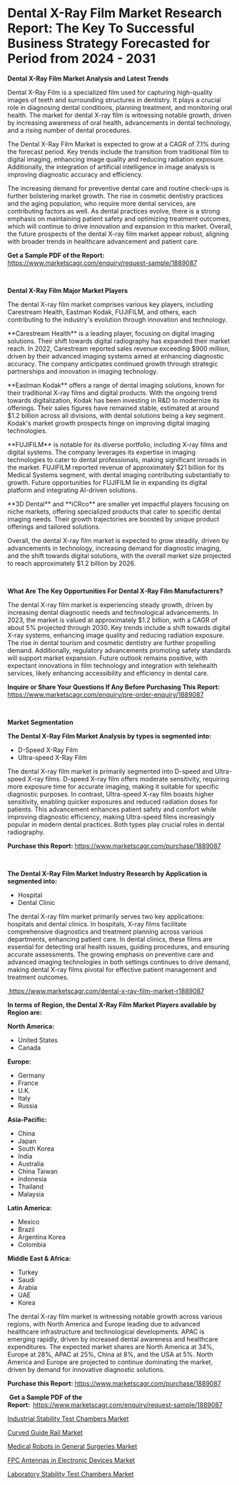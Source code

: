 <p><h1>Dental X-Ray Film Market Research Report: The Key To Successful Business Strategy Forecasted for Period from 2024 - 2031</h1></p><p><strong>Dental X-Ray Film Market Analysis and Latest Trends</strong></p>
<p><p>Dental X-Ray Film is a specialized film used for capturing high-quality images of teeth and surrounding structures in dentistry. It plays a crucial role in diagnosing dental conditions, planning treatment, and monitoring oral health. The market for dental X-ray film is witnessing notable growth, driven by increasing awareness of oral health, advancements in dental technology, and a rising number of dental procedures. </p><p>The Dental X-Ray Film Market is expected to grow at a CAGR of 7.1% during the forecast period. Key trends include the transition from traditional film to digital imaging, enhancing image quality and reducing radiation exposure. Additionally, the integration of artificial intelligence in image analysis is improving diagnostic accuracy and efficiency. </p><p>The increasing demand for preventive dental care and routine check-ups is further bolstering market growth. The rise in cosmetic dentistry practices and the aging population, who require more dental services, are contributing factors as well. As dental practices evolve, there is a strong emphasis on maintaining patient safety and optimizing treatment outcomes, which will continue to drive innovation and expansion in this market. Overall, the future prospects of the dental X-ray film market appear robust, aligning with broader trends in healthcare advancement and patient care.</p></p>
<p><strong>Get a Sample PDF of the Report:&nbsp;</strong> <a href="https://www.marketscagr.com/enquiry/request-sample/1889087?utm_campaign=1573&utm_medium=2&utm_source=Github&utm_content=ia&utm_term=24102024&utm_id=dental-x-ray-film">https://www.marketscagr.com/enquiry/request-sample/1889087</a></p>
<p>&nbsp;</p>
<p><strong>Dental X-Ray Film Major Market Players</strong></p>
<p><p>The dental X-ray film market comprises various key players, including Carestream Health, Eastman Kodak, FUJIFILM, and others, each contributing to the industry's evolution through innovation and technology.</p><p>**Carestream Health** is a leading player, focusing on digital imaging solutions. Their shift towards digital radiography has expanded their market reach. In 2022, Carestream reported sales revenue exceeding $900 million, driven by their advanced imaging systems aimed at enhancing diagnostic accuracy. The company anticipates continued growth through strategic partnerships and innovation in imaging technology.</p><p>**Eastman Kodak** offers a range of dental imaging solutions, known for their traditional X-ray films and digital products. With the ongoing trend towards digitalization, Kodak has been investing in R&D to modernize its offerings. Their sales figures have remained stable, estimated at around $1.2 billion across all divisions, with dental solutions being a key segment. Kodak's market growth prospects hinge on improving digital imaging technologies.</p><p>**FUJIFILM** is notable for its diverse portfolio, including X-ray films and digital systems. The company leverages its expertise in imaging technologies to cater to dental professionals, making significant inroads in the market. FUJIFILM reported revenue of approximately $21 billion for its Medical Systems segment, with dental imaging contributing substantially to growth. Future opportunities for FUJIFILM lie in expanding its digital platform and integrating AI-driven solutions.</p><p>**3D Dental** and **iCRco** are smaller yet impactful players focusing on niche markets, offering specialized products that cater to specific dental imaging needs. Their growth trajectories are boosted by unique product offerings and tailored solutions.</p><p>Overall, the dental X-ray film market is expected to grow steadily, driven by advancements in technology, increasing demand for diagnostic imaging, and the shift towards digital solutions, with the overall market size projected to reach approximately $1.2 billion by 2026.</p></p>
<p>&nbsp;</p>
<p><strong>What Are The Key Opportunities For Dental X-Ray Film Manufacturers?</strong></p>
<p><p>The dental X-ray film market is experiencing steady growth, driven by increasing dental diagnostic needs and technological advancements. In 2023, the market is valued at approximately $1.2 billion, with a CAGR of about 5% projected through 2030. Key trends include a shift towards digital X-ray systems, enhancing image quality and reducing radiation exposure. The rise in dental tourism and cosmetic dentistry are further propelling demand. Additionally, regulatory advancements promoting safety standards will support market expansion. Future outlook remains positive, with expectant innovations in film technology and integration with telehealth services, likely enhancing accessibility and efficiency in dental care.</p></p>
<p><strong>Inquire or Share Your Questions If Any Before Purchasing This Report:</strong> <a href="https://www.marketscagr.com/enquiry/pre-order-enquiry/1889087?utm_campaign=1573&utm_medium=2&utm_source=Github&utm_content=ia&utm_term=24102024&utm_id=dental-x-ray-film">https://www.marketscagr.com/enquiry/pre-order-enquiry/1889087</a></p>
<p>&nbsp;</p>
<p><strong>Market Segmentation</strong></p>
<p><strong>The Dental X-Ray Film Market Analysis by types is segmented into:</strong></p>
<p><ul><li>D-Speed X-Ray Film</li><li>Ultra-speed X-Ray Film</li></ul></p>
<p><p>The dental X-ray film market is primarily segmented into D-speed and Ultra-speed X-ray films. D-speed X-ray film offers moderate sensitivity, requiring more exposure time for accurate imaging, making it suitable for specific diagnostic purposes. In contrast, Ultra-speed X-ray film boasts higher sensitivity, enabling quicker exposures and reduced radiation doses for patients. This advancement enhances patient safety and comfort while improving diagnostic efficiency, making Ultra-speed films increasingly popular in modern dental practices. Both types play crucial roles in dental radiography.</p></p>
<p><strong>Purchase this Report:&nbsp;</strong><a href="https://www.marketscagr.com/purchase/1889087?utm_campaign=1573&utm_medium=2&utm_source=Github&utm_content=ia&utm_term=24102024&utm_id=dental-x-ray-film">https://www.marketscagr.com/purchase/1889087</a></p>
<p>&nbsp;</p>
<p><strong>The Dental X-Ray Film Market Industry Research by Application is segmented into:</strong></p>
<p><ul><li>Hospital</li><li>Dental Clinic</li></ul></p>
<p><p>The dental X-ray film market primarily serves two key applications: hospitals and dental clinics. In hospitals, X-ray films facilitate comprehensive diagnostics and treatment planning across various departments, enhancing patient care. In dental clinics, these films are essential for detecting oral health issues, guiding procedures, and ensuring accurate assessments. The growing emphasis on preventive care and advanced imaging technologies in both settings continues to drive demand, making dental X-ray films pivotal for effective patient management and treatment outcomes.</p></p>
<p><a href="https://www.marketscagr.com/dental-x-ray-film-market-r1889087?utm_campaign=1573&utm_medium=2&utm_source=Github&utm_content=ia&utm_term=24102024&utm_id=dental-x-ray-film">&nbsp;https://www.marketscagr.com/dental-x-ray-film-market-r1889087</a></p>
<p><strong>In terms of Region, the Dental X-Ray Film Market Players available by Region are:</strong></p>
<p>
    <p> <strong> North America: </strong>
        <ul>
            <li>United States</li>
            <li>Canada</li>
        </ul>
        </p> 
    <p> <strong> Europe: </strong>
        <ul>
            <li>Germany</li>
            <li>France</li>
            <li>U.K.</li>
            <li>Italy</li>
            <li>Russia</li>
        </ul>
        </p> 
    <p> <strong> Asia-Pacific: </strong>
        <ul>
            <li>China</li>
            <li>Japan</li>
            <li>South Korea</li>
            <li>India</li>
            <li>Australia</li>
            <li>China Taiwan</li>
            <li>Indonesia</li>
            <li>Thailand</li>
            <li>Malaysia</li>
        </ul>
        </p> 
    <p> <strong> Latin America: </strong>
        <ul>
            <li>Mexico</li>
            <li>Brazil</li>
            <li>Argentina Korea</li>
            <li>Colombia</li>
        </ul>
        </p> 
    <p> <strong> Middle East & Africa: </strong>
        <ul>
            <li>Turkey</li>
            <li>Saudi</li>
            <li>Arabia</li>
            <li>UAE</li>
            <li>Korea</li>
        </ul>
    </p>
    </p>
<p><p>The dental X-ray film market is witnessing notable growth across various regions, with North America and Europe leading due to advanced healthcare infrastructure and technological developments. APAC is emerging rapidly, driven by increased dental awareness and healthcare expenditures. The expected market shares are North America at 34%, Europe at 28%, APAC at 25%, China at 8%, and the USA at 5%. North America and Europe are projected to continue dominating the market, driven by demand for innovative diagnostic solutions.</p></p>
<p><strong>Purchase this Report: </strong><a href="https://www.marketscagr.com/purchase/1889087?utm_campaign=1573&utm_medium=2&utm_source=Github&utm_content=ia&utm_term=24102024&utm_id=dental-x-ray-film">https://www.marketscagr.com/purchase/1889087</a></p>
<p>&nbsp;<strong>Get a Sample PDF of the Report:&nbsp;&nbsp;</strong><a href="https://www.marketscagr.com/enquiry/request-sample/1889087?utm_campaign=1573&utm_medium=2&utm_source=Github&utm_content=ia&utm_term=24102024&utm_id=dental-x-ray-film">https://www.marketscagr.com/enquiry/request-sample/1889087</a></p>
<p><strong></strong></p>
<p><p><a href="https://www.linkedin.com/pulse/industrial-stability-test-chambers-market-global-insights-regional-a0yic?utm_campaign=1573&utm_medium=2&utm_source=Github&utm_content=ia&utm_term=24102024&utm_id=dental-x-ray-film">Industrial Stability Test Chambers Market</a></p><p><a href="https://issuu.com/reportprime-2/docs/curved-guide-rail-market-size-2030._85611b866ff8d7?utm_campaign=1573&utm_medium=2&utm_source=Github&utm_content=ia&utm_term=24102024&utm_id=dental-x-ray-film">Curved Guide Rail Market</a></p><p><a href="https://www.linkedin.com/pulse/medical-robots-general-surgeries-market-global-regional-k5c2f?utm_campaign=1573&utm_medium=2&utm_source=Github&utm_content=ia&utm_term=24102024&utm_id=dental-x-ray-film">Medical Robots in General Surgeries Market</a></p><p><a href="https://www.linkedin.com/pulse/fpc-antennas-electronic-devices-market-research-report-exploring-vdu1c?utm_campaign=1573&utm_medium=2&utm_source=Github&utm_content=ia&utm_term=24102024&utm_id=dental-x-ray-film">FPC Antennas in Electronic Devices Market</a></p><p><a href="https://www.linkedin.com/pulse/laboratory-stability-test-chambers-market-forecast-global-trends-vqoec?utm_campaign=1573&utm_medium=2&utm_source=Github&utm_content=ia&utm_term=24102024&utm_id=dental-x-ray-film">Laboratory Stability Test Chambers Market</a></p></p>